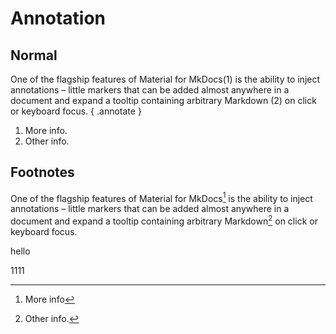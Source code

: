 # Annotation

## Normal

One of the flagship features of Material for MkDocs(1) is the ability to inject annotations – little markers that can be added almost anywhere in a document and expand a tooltip containing arbitrary Markdown (2) on click or keyboard focus.
{ .annotate }

1.  More info.
2.  Other info.

## Footnotes

One of the flagship features of Material for MkDocs[^1] is the ability to inject annotations – little markers that can be added almost anywhere in a document and expand a tooltip containing arbitrary Markdown[^2] on click or keyboard focus.





[^1]: More info
[^2]: Other info.


hello

1111